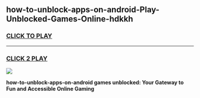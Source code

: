 
## how-to-unblock-apps-on-android-Play-Unblocked-Games-Online-hdkkh
<h3>
<a href="https://premium76.site?title=how-to-unblock-apps-on-android&ref=25A">CLICK TO PLAY</a></h3>
<hr>

<h3>
<a href="https://premium76.site?title=how-to-unblock-apps-on-android&ref=25A">CLICK 2 PLAY</a>
  
</h3>

<a href="https://premium76.site?title=how-to-unblock-apps-on-android&ref=25A"><img src="https://clearcache.store/games.png"></a>


**how-to-unblock-apps-on-android games unblocked: Your Gateway to Fun and Accessible Online Gaming**
